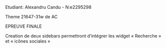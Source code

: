 Etudiant: Alexandru Candu - N:e2295298

Theme 21647-31w de AC

EPREUVE FINALE

Creation de deux sidebars permettront d’intégrer les widget 
« Recherche »    et 
« icônes sociales »






<!-- Theme 21647-31w de AC

Description: Dans le TP2 j'ai des:
a) widget
b) Des articles
c) Categorie
d) Des Pages 1. Porte ouverte du TIM
             2. Présentation des projets Web
             3. Présentation des stages

e) Des champe personalise. 
    1. Carte
    2. Couriel
    3. cours
    4. Date
    5. evenement
    6. Titre -->

